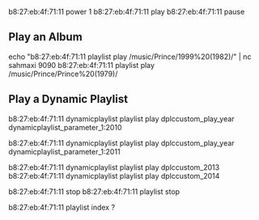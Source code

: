




b8:27:eb:4f:71:11 power 1
b8:27:eb:4f:71:11 play
b8:27:eb:4f:71:11 pause

## Play an Album
echo "b8:27:eb:4f:71:11 playlist play /music/Prince/1999%20(1982)/" | nc sahmaxi 9090
b8:27:eb:4f:71:11 playlist play /music/Prince/Prince%20(1979)/

## Play a Dynamic Playlist

b8:27:eb:4f:71:11 dynamicplaylist playlist play dplccustom_play_year dynamicplaylist_parameter_1:2010

b8:27:eb:4f:71:11 dynamicplaylist playlist play dplccustom_play_year dynamicplaylist_parameter_1:2011

b8:27:eb:4f:71:11 dynamicplaylist playlist play dplccustom_2013
b8:27:eb:4f:71:11 dynamicplaylist playlist play dplccustom_2014

b8:27:eb:4f:71:11 stop
b8:27:eb:4f:71:11 playlist stop


b8:27:eb:4f:71:11 playlist index ?

